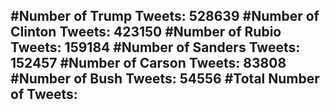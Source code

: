 #Number of Trump Tweets: 528639
#Number of Clinton Tweets: 423150
#Number of Rubio Tweets: 159184
#Number of Sanders Tweets: 152457
#Number of Carson Tweets: 83808
#Number of Bush Tweets: 54556
#Total Number of Tweets:  
---
